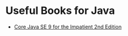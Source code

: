 # Useful Books for Java

- [Core Java SE 9 for the Impatient 2nd Edition](https://www.amazon.com/Core-Java-SE-9-Impatient/dp/0134694724)
